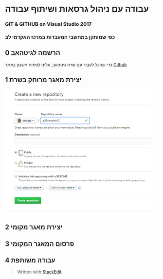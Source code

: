 # עבודה עם ניהול גרסאות ושיתוף עבודה
### GIT & GITHUB on Visual Studio 2017
### כפי שמותקן במחשבי המעבדות במרכז האקדמי לב
 
## 0 הרשמה לגיטהאב
   כדי שנוכל לעבוד עם שרת גיטהאב, עלינו לפתוח חשבון באתר
  [Github](https://www.github.com)

## 1 יצירת מאגר מרוחק בשרת
![new repo](https://github.com/yair-go/gitExampleVS/blob/master/pic/1%20%20Create%20Remote%20Repo/create%20repo.PNG)


## 2 יצירת מאגר מקומי

## 3 פרסום המאגר המקומי

## 4 עבודה משותפת

> Written with [StackEdit](https://stackedit.io/).
